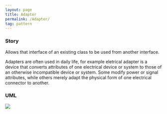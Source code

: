 ```yaml
---
layout: page
title: Adapter
permalink: /Adapter/
tag: pattern
---
```




### Story 

Allows that interface of an existing class to be used from another interface.

Adapters are often used in daily life, for example eletrical adapter is a device that 
converts attributes of one electrical device or system to those of an otherwise incompatible device or system. 
Some modify power or signal attributes, while others merely adapt the physical form of one electrical connector to another.




### UML 
![]({{site.baseurl}}/assets/img/state.png)
